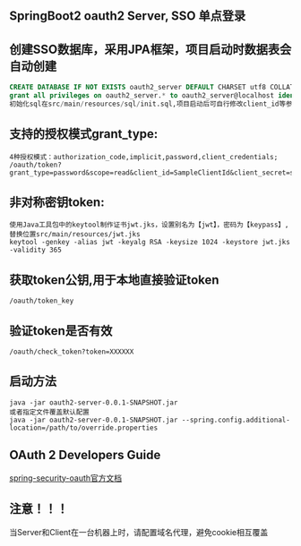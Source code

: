 ## SpringBoot2 oauth2 Server, SSO 单点登录
## 创建SSO数据库，采用JPA框架，项目启动时数据表会自动创建</br>
````SQL
CREATE DATABASE IF NOT EXISTS oauth2_server DEFAULT CHARSET utf8 COLLATE utf8_general_ci;
grant all privileges on oauth2_server.* to oauth2_server@localhost identified by 'password_dev';
初始化sql在src/main/resources/sql/init.sql,项目启动后可自行修改client_id等参数进行数据初始化
````
## 支持的授权模式grant_type:
````
4种授权模式：authorization_code,implicit,password,client_credentials;
/oauth/token?grant_type=password&scope=read&client_id=SampleClientId&client_secret=secret&username=zhangsan&password=password
````
## 非对称密钥token:</br>
````
使用Java工具包中的keytool制作证书jwt.jks，设置别名为【jwt】，密码为【keypass】,替换位置src/main/resources/jwt.jks
keytool -genkey -alias jwt -keyalg RSA -keysize 1024 -keystore jwt.jks -validity 365
````
## 获取token公钥,用于本地直接验证token</br>
````
/oauth/token_key
````
## 验证token是否有效</br>
````
/oauth/check_token?token=XXXXXX
````
## 启动方法</br>
````
java -jar oauth2-server-0.0.1-SNAPSHOT.jar
或者指定文件覆盖默认配置
java -jar oauth2-server-0.0.1-SNAPSHOT.jar --spring.config.additional-location=/path/to/override.properties
````
## OAuth 2 Developers Guide
[spring-security-oauth官方文档](https://projects.spring.io/spring-security-oauth/docs/oauth2.html)

## 注意！！！
当Server和Client在一台机器上时，请配置域名代理，避免cookie相互覆盖
